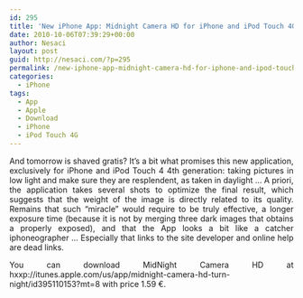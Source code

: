 ```yaml
---
id: 295
title: 'New iPhone App: Midnight Camera HD for iPhone and iPod Touch 4G'
date: 2010-10-06T07:39:29+00:00
author: Nesaci
layout: post
guid: http://nesaci.com/?p=295
permalink: /new-iphone-app-midnight-camera-hd-for-iphone-and-ipod-touch-4g/
categories:
  - iPhone
tags:
  - App
  - Apple
  - Download
  - iPhone
  - iPod Touch 4G
---
```

<p style="text-align: justify;">
  And tomorrow is shaved gratis? It&#8217;s a bit what promises this new application, exclusively for iPhone and iPod Touch 4 4th generation: taking pictures in low light and make sure they are resplendent, as taken in daylight &#8230; A priori, the application takes several shots to optimize the final result, which suggests that the weight of the image is directly related to its quality. Remains that such &#8220;miracle&#8221; would require to be truly effective, a longer exposure time (because it is not by merging three dark images that obtains a properly exposed), and that the App looks a bit like a catcher iphoneographer &#8230; Especially that links to the site developer and online help are dead links.
</p>

<p style="text-align: justify;">
  You can download MidNight Camera HD at hxxp://itunes.apple.com/us/app/midnight-camera-hd-turn-night/id395110153?mt=8 with price 1.59 €.
</p>